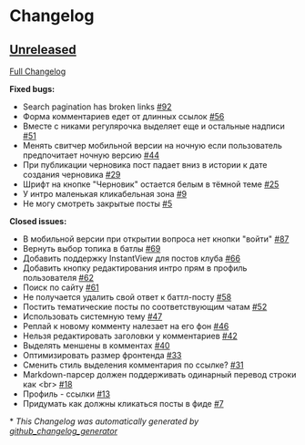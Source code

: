 # Changelog

## [Unreleased](https://github.com/vas3k/vas3k.club/tree/HEAD)

[Full Changelog](https://github.com/vas3k/vas3k.club/compare/c3f7a94bc5e34f4a175bb95202f7b6a8278752db...HEAD)

**Fixed bugs:**

- Search pagination has broken links [\#92](https://github.com/vas3k/vas3k.club/issues/92)
- Форма комментариев едет от длинных ссылок [\#56](https://github.com/vas3k/vas3k.club/issues/56)
- Вместе с никами регулярочка выделяет еще и остальные надписи [\#51](https://github.com/vas3k/vas3k.club/issues/51)
- Менять свитчер мобильной версии на ночную если пользователь предпочитает ночную версию [\#44](https://github.com/vas3k/vas3k.club/issues/44)
- При публикации черновика пост падает вниз в истории к дате создания черновика [\#29](https://github.com/vas3k/vas3k.club/issues/29)
- Шрифт на кнопке "Черновик" остается белым в тёмной теме  [\#25](https://github.com/vas3k/vas3k.club/issues/25)
- У интро маленькая кликабельная зона [\#9](https://github.com/vas3k/vas3k.club/issues/9)
- Не могу смотреть закрытые посты [\#5](https://github.com/vas3k/vas3k.club/issues/5)

**Closed issues:**

- В мобильной версии при открытии вопроса нет кнопки "войти"  [\#87](https://github.com/vas3k/vas3k.club/issues/87)
- Вернуть выбор топика в батлы [\#69](https://github.com/vas3k/vas3k.club/issues/69)
- Добавить поддержку InstantView для постов клуба [\#66](https://github.com/vas3k/vas3k.club/issues/66)
- Добавить кнопку редактирования интро прям в профиль пользователя [\#62](https://github.com/vas3k/vas3k.club/issues/62)
- Поиск по сайту [\#61](https://github.com/vas3k/vas3k.club/issues/61)
- Не получается удалить свой ответ к баттл-посту [\#58](https://github.com/vas3k/vas3k.club/issues/58)
- Постить тематические посты по соответствующим чатам [\#52](https://github.com/vas3k/vas3k.club/issues/52)
- Использовать системную тему [\#47](https://github.com/vas3k/vas3k.club/issues/47)
- Реплай к новому комменту налезает на его фон [\#46](https://github.com/vas3k/vas3k.club/issues/46)
- Нельзя редактировать заголовки у комментариев [\#42](https://github.com/vas3k/vas3k.club/issues/42)
- Выделять меншены в комментах [\#40](https://github.com/vas3k/vas3k.club/issues/40)
- Оптимизировать размер фронтенда [\#33](https://github.com/vas3k/vas3k.club/issues/33)
- Сменить стиль выделения комментария по ссылке? [\#31](https://github.com/vas3k/vas3k.club/issues/31)
- Markdown-парсер должен поддерживать одинарный перевод строки как \<br\> [\#18](https://github.com/vas3k/vas3k.club/issues/18)
- Профиль - ссылки [\#13](https://github.com/vas3k/vas3k.club/issues/13)
- Придумать как должны кликаться посты в фиде [\#7](https://github.com/vas3k/vas3k.club/issues/7)



\* *This Changelog was automatically generated by [github_changelog_generator](https://github.com/github-changelog-generator/github-changelog-generator)*
